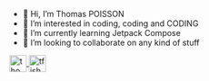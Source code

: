 - 👋 Hi, I’m Thomas POISSON
- 👀 I’m interested in coding, coding and CODING
- 🌱 I’m currently learning Jetpack Compose
- 💞️ I’m looking to collaborate on any kind of stuff

<a href="https://www.linkedin.com/in/thomas-poisson-freelance-web-android" target="_blank">
  <img align="center" src="https://upload.wikimedia.org/wikipedia/commons/c/ca/LinkedIn_logo_initials.png" alt="thomas-poisson-freelance-web-android" height="30" width="30" />
</a>

<a href="https://twitter.com/tfished" target="_blank">
  <img align="center" src="https://upload.wikimedia.org/wikipedia/commons/4/4f/Twitter-logo.svg" alt="tfished" height="30" />
</a>

<!---
tpoisson/tpoisson is a ✨ special ✨ repository because its `README.md` (this file) appears on your GitHub profile.
You can click the Preview link to take a look at your changes.
--->
